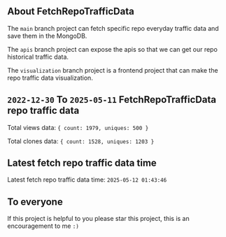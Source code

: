 ## About FetchRepoTrafficData

The `main` branch project can fetch specific repo everyday traffic data and save them in the MongoDB.

The `apis` branch project can expose the apis so that we can get our repo historical traffic data.

The `visualization` branch project is a frontend project that can make the repo traffic data visualization.

## `2022-12-30` To `2025-05-11` FetchRepoTrafficData repo traffic data

Total views data: `{ count: 1979, uniques: 500 }`

Total clones data: `{ count: 1528, uniques: 1203 }`

## Latest fetch repo traffic data time

Latest fetch repo traffic data time: `2025-05-12 01:43:46`

## To everyone

If this project is helpful to you please star this project, this is an encouragement to me `:)`



